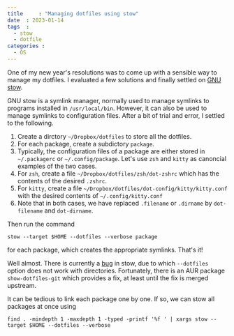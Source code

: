 ```yaml
---
title     : "Managing dotfiles using stow"
date  : 2023-01-14
tags  :
  - stow
  - dotfile
categories :
  - OS
---
```


One of my new year's resolutions was to come up with a sensible way to manage
my dotfiles. I evaluated a few solutions and finally settled on [GNU
stow][stow].

[stow]: https://www.gnu.org/software/stow/

<!--more-->

GNU stow is a symlink manager, normally used to manage symlinks to programs
installed in `/usr/local/bin`. However, it can also be used to manage symlinks
to configuration files. After a bit of trial and error, I settled to the
following.

1. Create a dirctory `~/Dropbox/dotfiles` to store all the dotfiles.
2. For each package, create a subdictory `package`. 
3. Typically, the configuration files of a package are either stored in 
   `~/.packagerc` or `~/.config/package`. Let's use `zsh` and `kitty` as
   canoncial examples of the two cases.
4. For `zsh`, create a file `~/Dropbox/dotfiles/zsh/dot-zshrc` which has the
   contents of the desired `.zshrc`.
5. For `kitty`, create a file `~/Dropbox/dotfiles/dot-config/kitty/kitty.conf`
   with the desired contents of `~/.config/kitty.conf`
6. Note that in both cases, we have replaced `.filename` or `.dirname` by
   `dot-filename` and `dot-dirname`.

Then run the command

```
stow --target $HOME --dotfiles --verbose package
```

for each package, which creates the appropriate symlinks. That's it!

Well almost. There is currently a [bug] in stow, due to which `--dotfiles`
option does not work with directories. Fortunately, there is an AUR package
`show-dotfiles-git` which provides a fix, at least until the fix is merged
upstream. 

[bug]: https://github.com/aspiers/stow/issues/33

It can be tedious to link each package one by one. If so, we can stow all
packages at once using

```
find . -mindepth 1 -maxdepth 1 -typed -printf '%f ' | xargs stow --target $HOME --dotfiles --verbose
```


